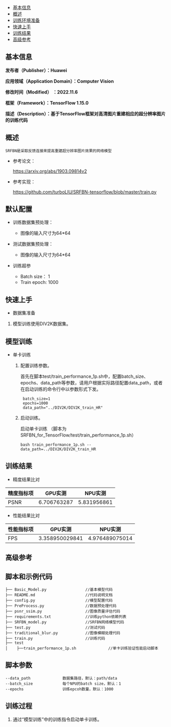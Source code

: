-   [基本信息](#基本信息.md)
-   [概述](#概述.md)
-   [训练环境准备](#训练环境准备.md)
-   [快速上手](#快速上手.md)
-   [训练结果](#训练结果.md)
-   [高级参考](#高级参考.md)
<h2 id="基本信息.md">基本信息</h2>

**发布者（Publisher）：Huawei**

**应用领域（Application Domain）：Computer Vision**

**修改时间（Modified） ：2022.11.6**

**框架（Framework）：TensorFlow 1.15.0**

**描述（Description）：基于TensorFlow框架对高清图片重建相应的超分辨率图片的训练代码** 

<h2 id="概述.md">概述</h2>

```
SRFBN是采取反馈连接来提高重建超分辨率图片效果的网络模型
```
- 参考论文：

    https://arxiv.org/abs/1903.09814v2

- 参考实现：

    https://github.com/turboLIU/SRFBN-tensorflow/blob/master/train.py

## 默认配置<a name="section91661242121611"></a>

- 训练数据集预处理：

  - 图像的输入尺寸为64*64
- 测试数据集预处理：

  - 图像的输入尺寸为64*64
- 训练超参

  - Batch size： 1
  - Train epoch: 1000


<h2 id="快速上手.md">快速上手</h2>

- 数据集准备
1. 模型训练使用DIV2K数据集。

## 模型训练<a name="section715881518135"></a>

- 单卡训练 

  1. 配置训练参数。

     首先在脚本test/train_performance_1p.sh中，配置batch_size、epochs、data_path等参数，请用户根据实际路径配置data_path，或者在启动训练的命令行中以参数形式下发。

     ```
      batch_size=1
      epochs=1000
      data_path="../DIV2K/DIV2K_train_HR"
     ```
     
  2. 启动训练。

     启动单卡训练 （脚本为SRFBN_for_TensorFlow/test/train_performance_1p.sh） 

     ```
     bash train_performance_1p.sh --data_path=../DIV2K/DIV2K_train_HR
     ```

<h2 id="训练结果.md">训练结果</h2>

- 精度结果比对

| 精度指标项 | GPU实测     | NPU实测     |
| ---------- | ----------- | ----------- |
| PSNR       | 6.706763287 | 5.831956861 |

- 性能结果比对  

| 性能指标项 | GPU实测        | NPU实测        |
| ---------- | -------------- | -------------- |
| FPS        | 3.358950029841 | 4.976489075014 |


<h2 id="高级参考.md">高级参考</h2>

## 脚本和示例代码<a name="section08421615141513"></a>

```
├── Basic_Model.py                 //基本模型代码                
├── README.md                      //代码说明文档
├── config.py                      //模型配置代码
├── PreProcess.py                  //数据预处理代码
├── psnr_ssim.py                   //图像质量评估代码
├── requirements.txt               //训练python依赖列表
├── SRFBN_model.py                 //SRFBN网络模型代码
├── test.py                        //测试代码
├── traditional_blur.py            //图像模糊处理代码
├── train.py                       //训练代码
├── test 
│    ├──train_performance_1p.sh              //单卡训练验证性能启动脚本

```

## 脚本参数<a name="section6669162441511"></a>

```
--data_path              数据集路径，默认：path/data
--batch_size             每个NPU的batch size，默认：1
--epochs                 训练epcoh数量，默认：1000
```

## 训练过程<a name="section1589455252218"></a>

1.  通过“模型训练”中的训练指令启动单卡训练。